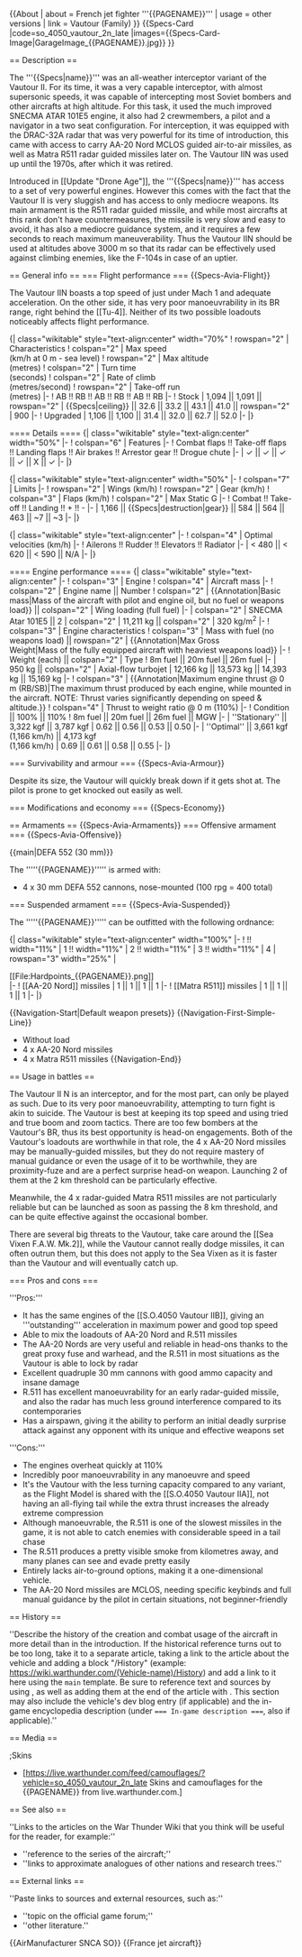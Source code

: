 {{About
| about = French jet fighter '''{{PAGENAME}}'''
| usage = other versions
| link = Vautour (Family)
}}
{{Specs-Card
|code=so_4050_vautour_2n_late
|images={{Specs-Card-Image|GarageImage_{{PAGENAME}}.jpg}}
}}

== Description ==
<!-- ''In the description, the first part should be about the history of and the creation and combat usage of the aircraft, as well as its key features. In the second part, tell the reader about the aircraft in the game. Insert a screenshot of the vehicle, so that if the novice player does not remember the vehicle by name, he will immediately understand what kind of vehicle the article is talking about.'' -->
The '''{{Specs|name}}''' was an all-weather interceptor variant of the Vautour II. For its time, it was a very capable interceptor, with almost supersonic speeds, it was capable of intercepting most Soviet bombers and other aircrafts at high altitude. For this task, it used the much improved SNECMA ATAR 101E5 engine, it also had 2 crewmembers, a pilot and a navigator in a two seat configuration. For interception, it was equipped with the DRAC-32A radar that was very powerful for its time of introduction, this came with access to carry AA-20 Nord MCLOS guided air-to-air missiles, as well as Matra R511 radar guided missiles later on. The Vautour IIN was used up until the 1970s, after which it was retired.

Introduced in [[Update "Drone Age"]], the '''{{Specs|name}}''' has access to a set of very powerful engines. However this comes with the fact that the Vautour II is very sluggish and has access to only mediocre weapons. Its main armament is the R511 radar guided missile, and while most aircrafts at this rank don't have countermeasures, the missile is very slow and easy to avoid, it has also a mediocre guidance system, and it requires a few seconds to reach maximum maneuverability. Thus the Vautour IIN should be used at altitudes above 3000 m so that its radar can be effectively used against climbing enemies, like the F-104s in case of an uptier.

== General info ==
=== Flight performance ===
{{Specs-Avia-Flight}}
<!-- ''Describe how the aircraft behaves in the air. Speed, manoeuvrability, acceleration and allowable loads - these are the most important characteristics of the vehicle.'' -->
The Vautour IIN boasts a top speed of just under Mach 1 and adequate acceleration. On the other side, it has very poor manoeuvrability in its BR range, right behind the [[Tu-4]]. Neither of its two possible loadouts noticeably affects flight performance.

{| class="wikitable" style="text-align:center" width="70%"
! rowspan="2" | Characteristics
! colspan="2" | Max speed<br>(km/h at 0 m - sea level)
! rowspan="2" | Max altitude<br>(metres)
! colspan="2" | Turn time<br>(seconds)
! colspan="2" | Rate of climb<br>(metres/second)
! rowspan="2" | Take-off run<br>(metres)
|-
! AB !! RB !! AB !! RB !! AB !! RB
|-
! Stock
| 1,094 || 1,091 || rowspan="2" | {{Specs|ceiling}} || 32.6 || 33.2 || 43.1 || 41.0 || rowspan="2" | 900
|-
! Upgraded
| 1,106 || 1,100 || 31.4 || 32.0 || 62.7 || 52.0
|-
|}

==== Details ====
{| class="wikitable" style="text-align:center" width="50%"
|-
! colspan="6" | Features
|-
! Combat flaps !! Take-off flaps !! Landing flaps !! Air brakes !! Arrestor gear !! Drogue chute
|-
| ✓ || ✓ || ✓ || ✓ || X || ✓     <!-- ✓ -->
|-
|}

{| class="wikitable" style="text-align:center" width="50%"
|-
! colspan="7" | Limits
|-
! rowspan="2" | Wings (km/h)
! rowspan="2" | Gear (km/h)
! colspan="3" | Flaps (km/h)
! colspan="2" | Max Static G
|-
! Combat !! Take-off !! Landing !! + !! -
|-
| 1,166 <!-- {{Specs|destruction|body}} --> || {{Specs|destruction|gear}} || 584 || 564 || 463 || ~7 || ~3
|-
|}

{| class="wikitable" style="text-align:center"
|-
! colspan="4" | Optimal velocities (km/h)
|-
! Ailerons !! Rudder !! Elevators !! Radiator
|-
| < 480 || < 620 || < 590 || N/A
|-
|}

==== Engine performance ====
{| class="wikitable" style="text-align:center"
|-
! colspan="3" | Engine
! colspan="4" | Aircraft mass
|-
! colspan="2" | Engine name || Number
! colspan="2" | {{Annotation|Basic mass|Mass of the aircraft with pilot and engine oil, but no fuel or weapons load}} || colspan="2" | Wing loading (full fuel)
|-
| colspan="2" | SNECMA Atar 101E5 || 2
| colspan="2" | 11,211 kg || colspan="2" | 320 kg/m<sup>2</sup>
|-
! colspan="3" | Engine characteristics
! colspan="3" | Mass with fuel (no weapons load) || rowspan="2" | {{Annotation|Max Gross<br>Weight|Mass of the fully equipped aircraft with heaviest weapons load}}
|-
! Weight (each) || colspan="2" | Type
! 8m fuel || 20m fuel || 26m fuel
|-
| 950 kg || colspan="2" | Axial-flow turbojet
| 12,166 kg || 13,573 kg || 14,393 kg || 15,169 kg
|-
! colspan="3" | {{Annotation|Maximum engine thrust @ 0 m (RB/SB)|The maximum thrust produced by each engine, while mounted in the aircraft. NOTE: Thrust varies significantly depending on speed & altitude.}}
! colspan="4" | Thrust to weight ratio @ 0 m (110%)
|-
! Condition || 100% || 110%
! 8m fuel || 20m fuel || 26m fuel || MGW
|-
| ''Stationary'' || 3,322 kgf || 3,787 kgf
| 0.62 || 0.56 || 0.53 || 0.50
|-
| ''Optimal'' || 3,661 kgf<br>(1,166 km/h) || 4,173 kgf<br>(1,166 km/h)
| 0.69 || 0.61 || 0.58 || 0.55
|-
|}

=== Survivability and armour ===
{{Specs-Avia-Armour}}
<!-- ''Examine the survivability of the aircraft. Note how vulnerable the structure is and how secure the pilot is, whether the fuel tanks are armoured, etc. Describe the armour, if there is any, and also mention the vulnerability of other critical aircraft systems.'' -->
Despite its size, the Vautour will quickly break down if it gets shot at. The pilot is prone to get knocked out easily as well.

=== Modifications and economy ===
{{Specs-Economy}}

== Armaments ==
{{Specs-Avia-Armaments}}
=== Offensive armament ===
{{Specs-Avia-Offensive}}
<!-- ''Describe the offensive armament of the aircraft, if any. Describe how effective the cannons and machine guns are in a battle, and also what belts or drums are better to use. If there is no offensive weaponry, delete this subsection.'' -->
{{main|DEFA 552 (30 mm)}}

The '''''{{PAGENAME}}''''' is armed with:

* 4 x 30 mm DEFA 552 cannons, nose-mounted (100 rpg = 400 total)

=== Suspended armament ===
{{Specs-Avia-Suspended}}
<!-- ''Describe the aircraft's suspended armament: additional cannons under the wings, bombs, rockets and torpedoes. This section is especially important for bombers and attackers. If there is no suspended weaponry remove this subsection.'' -->

The '''''{{PAGENAME}}''''' can be outfitted with the following ordnance:

{| class="wikitable" style="text-align:center" width="100%"
|-
! !! width="11%" | 1 !! width="11%" | 2 !! width="11%" | 3 !! width="11%" | 4
| rowspan="3" width="25%" | <div class="ttx-image">[[File:Hardpoints_{{PAGENAME}}.png]]</div>
|-
! [[AA-20 Nord]] missiles
| 1 || 1 || 1 || 1
|-
! [[Matra R511]] missiles
| 1 || 1 || 1 || 1
|-
|}

{{Navigation-Start|Default weapon presets}}
{{Navigation-First-Simple-Line}}
* Without load
* 4 x AA-20 Nord missiles
* 4 x Matra R511 missiles
{{Navigation-End}}

== Usage in battles ==
<!-- ''Describe the tactics of playing in the aircraft, the features of using aircraft in a team and advice on tactics. Refrain from creating a "guide" - do not impose a single point of view, but instead, give the reader food for thought. Examine the most dangerous enemies and give recommendations on fighting them. If necessary, note the specifics of the game in different modes (AB, RB, SB).'' -->
The Vautour II N is an interceptor, and for the most part, can only be played as such. Due to its very poor manoeuvrability, attempting to turn fight is akin to suicide. The Vautour is best at keeping its top speed and using tried and true boom and zoom tactics. There are too few bombers at the Vautour's BR, thus its best opportunity is head-on engagements. Both of the Vautour's loadouts are worthwhile in that role, the 4 x AA-20 Nord missiles may be manually-guided missiles, but they do not require mastery of manual guidance or even the usage of it to be worthwhile, they are proximity-fuze and are a perfect surprise head-on weapon. Launching 2 of them at the 2 km threshold can be particularly effective.

Meanwhile, the 4 x radar-guided Matra R511 missiles are not particularly reliable but can be launched as soon as passing the 8 km threshold, and can be quite effective against the occasional bomber.

There are several big threats to the Vautour, take care around the [[Sea Vixen F.A.W. Mk.2]], while the Vautour cannot really dodge missiles, it can often outrun them, but this does not apply to the Sea Vixen as it is faster than the Vautour and will eventually catch up.

=== Pros and cons ===
<!-- ''Summarise and briefly evaluate the vehicle in terms of its characteristics and combat effectiveness. Mark its pros and cons in the bulleted list. Try not to use more than 6 points for each of the characteristics. Avoid using categorical definitions such as "bad", "good" and the like - use substitutions with softer forms such as "inadequate" and "effective".'' -->

'''Pros:'''

* It has the same engines of the [[S.O.4050 Vautour IIB]], giving an '''outstanding''' acceleration in maximum power and good top speed
* Able to mix the loadouts of AA-20 Nord and R.511 missiles
* The AA-20 Nords are very useful and reliable in head-ons thanks to the great proxy fuse and warhead, and the R.511 in most situations as the Vautour is able to lock by radar
* Excellent quadruple 30 mm cannons with good ammo capacity and insane damage
* R.511 has excellent manoeuvrability for an early radar-guided missile, and also the radar has much less ground interference compared to its contemporaries
* Has a airspawn, giving it the ability to perform an initial deadly surprise attack against any opponent with its unique and effective weapons set

'''Cons:'''

* The engines overheat quickly at 110%
* Incredibly poor manoeuvrability in any manoeuvre and speed
* It's the Vautour with the less turning capacity compared to any variant, as the Flight Model is shared with the [[S.O.4050 Vautour IIA]], not having an all-flying tail while the extra thrust increases the already extreme compression 
* Although manoeuvrable, the R.511 is one of the slowest missiles in the game, it is not able to catch enemies with considerable speed in a tail chase
* The R.511 produces a pretty visible smoke from kilometres away, and many planes can see and evade pretty easily
* Entirely lacks air-to-ground options, making it a one-dimensional vehicle.
* The AA-20 Nord missiles are MCLOS, needing specific keybinds and full manual guidance by the pilot in certain situations, not beginner-friendly

== History ==
<!-- ''Describe the history of the creation and combat usage of the aircraft in more detail than in the introduction. If the historical reference turns out to be too long, take it to a separate article, taking a link to the article about the vehicle and adding a block "/History" (example: <nowiki>https://wiki.warthunder.com/(Vehicle-name)/History</nowiki>) and add a link to it here using the <code>main</code> template. Be sure to reference text and sources by using <code><nowiki><ref></ref></nowiki></code>, as well as adding them at the end of the article with <code><nowiki><references /></nowiki></code>. This section may also include the vehicle's dev blog entry (if applicable) and the in-game encyclopedia description (under <code><nowiki>=== In-game description ===</nowiki></code>, also if applicable).'' -->
''Describe the history of the creation and combat usage of the aircraft in more detail than in the introduction. If the historical reference turns out to be too long, take it to a separate article, taking a link to the article about the vehicle and adding a block "/History" (example: <nowiki>https://wiki.warthunder.com/(Vehicle-name)/History</nowiki>) and add a link to it here using the <code>main</code> template. Be sure to reference text and sources by using <code><nowiki><ref></ref></nowiki></code>, as well as adding them at the end of the article with <code><nowiki><references /></nowiki></code>. This section may also include the vehicle's dev blog entry (if applicable) and the in-game encyclopedia description (under <code><nowiki>=== In-game description ===</nowiki></code>, also if applicable).''

== Media ==
<!-- ''Excellent additions to the article would be video guides, screenshots from the game, and photos.'' -->

;Skins
* [https://live.warthunder.com/feed/camouflages/?vehicle=so_4050_vautour_2n_late Skins and camouflages for the {{PAGENAME}} from live.warthunder.com.]

== See also ==
<!-- ''Links to the articles on the War Thunder Wiki that you think will be useful for the reader, for example:''
* ''reference to the series of the aircraft;''
* ''links to approximate analogues of other nations and research trees.'' -->
''Links to the articles on the War Thunder Wiki that you think will be useful for the reader, for example:''

* ''reference to the series of the aircraft;''
* ''links to approximate analogues of other nations and research trees.''

== External links ==
<!-- ''Paste links to sources and external resources, such as:''
* ''topic on the official game forum;''
* ''other literature.'' -->
''Paste links to sources and external resources, such as:''

* ''topic on the official game forum;''
* ''other literature.''

{{AirManufacturer SNCA SO}}
{{France jet aircraft}}